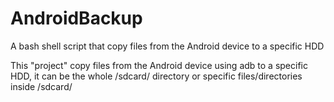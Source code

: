# AndroidBackup
A bash shell script that copy files from the Android device to a specific HDD

This "project" copy files from the Android device using adb to a specific HDD, it can be the whole /sdcard/ directory or specific files/directories inside /sdcard/
